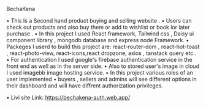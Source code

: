BechaKena

• This Is a Second hand product buying and selling website .
• Users can check out products and also buy them or add to wishlist or book lor later purchase .
• In this project I used React framework, Tailwind css , Daisy ui component library , mongodb database and express node Framework.
• Packeges I userd to build this project are: react-router-dom , react-hot-toast , react-photo-view, react-icons,react dropzone, axios , tanstack query etc..
• For authentication I used google's firebase authentication service in the front end as well as in the server side.
• Also to stored user's image in cloud I used imagebb image hosting service.
• In this project various roles of an user implemented
• buyers , sellers and admins will see different options in their dashboard and will have diffrent authorization privileges.

• Livi site Link: https://bechakena-auth.web.app/
